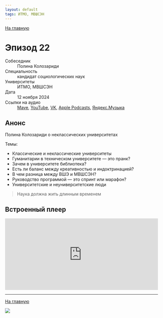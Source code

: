 ```yaml
---
layout: default
tags: ИТМО, МВШСЭН
---
```


[На главную](./)

# Эпизод 22

<dl>
<dt>Собеседник</dt>
<dd>Полина Колозариди</dd>
<dt>Специальность</dt>
<dd>кандидат социологических наук</dd>
<dt>Университеты</dt>
<dd>ИТМО, МВШСЭН</dd>
<dt>Дата</dt>
<dd>12 ноября 2024</dd>
<dt>Ссылки на аудио</dt>
<dd><a href="https://universitates.mave.digital/ep-24">Mave</a>, <a href="">YouTube</a>, <a href="https://vk.com/video-223898464_456239048">VK</a>, <a href="">Apple Podcasts</a>, <a href="">Яндекс.Музыка</a></dd>
</dl>

## Анонс

Полина Колозариди о неклассических университетах

Темы:
* Классические и неклассические университеты
* Гуманитарии в техническом университете — это пранк?
* Зачем в университете библиотека?
* Есть ли баланс между креативностью и индоктринацией?
* В чем разница между ВШЭ и МВШСЭН?
* Руководство программой — это спринт или марафон?
* Университетские и неуниверситетские люди

> Наука должна жить длинным временем

## Встроенный плеер

<iframe src="https://player.mave.digital?podcast=universitates&episode=24&color=rgb(245,215,95)&mute=1&date=1&download=1" style="width: 100%" height="235" scrolling="no" frameborder="no"></iframe>


-----

[На главную](./)

![](./logo.png)
